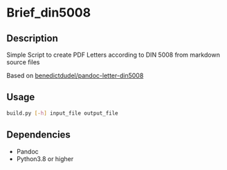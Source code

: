 # Brief_din5008

## Description

Simple Script to create PDF Letters according to DIN 5008 from markdown source files

Based on [benedictdudel/pandoc-letter-din5008](https://github.com/benedictdudel/pandoc-letter-din5008)

## Usage

``` bash
build.py [-h] input_file output_file
```

## Dependencies

* Pandoc
* Python3.8 or higher
